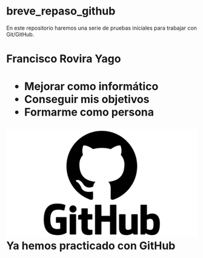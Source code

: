 # breve_repaso_github
En este repositorio haremos una serie de pruebas iniciales para trabajar con Git/GitHub.
<h1>Francisco Rovira Yago<h1>
<ul>
	<li>Mejorar como informático</li>
	<li>Conseguir mis objetivos</li>
	<li>Formarme como persona</li>
</ul>
<img src="GitHub-Curro.png">
Ya hemos practicado con GitHub

